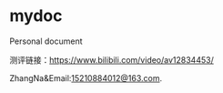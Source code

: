# mydoc
Personal document

测评链接：https://www.bilibili.com/video/av12834453/

ZhangNa&Email:15210884012@163.com.

